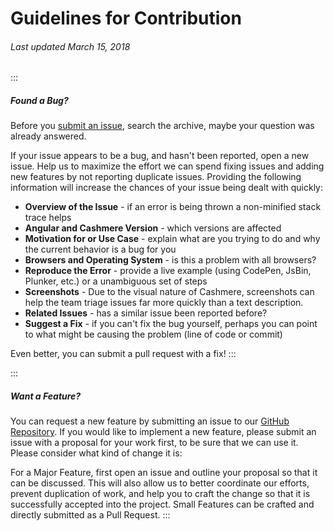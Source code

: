 # Guidelines for Contribution
###### Last updated March 15, 2018

:::
#####  Found a Bug?

Before you [submit an issue](https://github.com/HealthCatalyst/Fabric.Cashmere/issues), search the archive, maybe your question was already answered.

If your issue appears to be a bug, and hasn't been reported, open a new issue. Help us to maximize the effort we can spend fixing issues and adding new features by not reporting duplicate issues. Providing the following information will increase the chances of your issue being dealt with quickly:

- **Overview of the Issue** - if an error is being thrown a non-minified stack trace helps
- **Angular and Cashmere Version** - which versions are affected
- **Motivation for or Use Case** - explain what are you trying to do and why the current behavior is a bug for you
- **Browsers and Operating System** - is this a problem with all browsers?
- **Reproduce the Error** - provide a live example (using CodePen, JsBin, Plunker, etc.) or a unambiguous set of steps
- **Screenshots** - Due to the visual nature of Cashmere, screenshots can help the team triage issues far more quickly than a text description.
- **Related Issues** - has a similar issue been reported before?
- **Suggest a Fix** - if you can't fix the bug yourself, perhaps you can point to what might be causing the problem (line of code or commit)

Even better, you can submit a pull request with a fix!
:::

:::
#####  Want a Feature?

You can request a new feature by submitting an issue to our [GitHub Repository](https://github.com/HealthCatalyst/Fabric.Cashmere). If you would like to implement a new feature, please submit an issue with a proposal for your work first, to be sure that we can use it. Please consider what kind of change it is:

For a Major Feature, first open an issue and outline your proposal so that it can be discussed. This will also allow us to better coordinate our efforts, prevent duplication of work, and help you to craft the change so that it is successfully accepted into the project.
Small Features can be crafted and directly submitted as a Pull Request.
:::